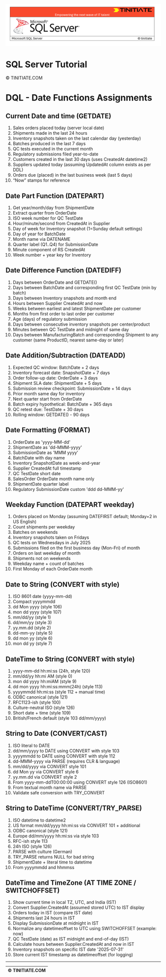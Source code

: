 ![SQL Server Tinitiate Image](../../../sqlserver-sql/sqlserver.png)

# SQL Server Tutorial

&copy; TINITIATE.COM

# DQL - Date Functions Assignments

## Current Date and time (GETDATE)
1. Sales orders placed today (server local date)
2. Shipments made in the last 24 hours
3. Inventory snapshots taken on the last calendar day (yesterday)
4. Batches produced in the last 7 days
5. QC tests executed in the current month
6. Regulatory submissions filed year-to-date
7. Customers created in the last 30 days (uses CreatedAt datetime2)
8. Suppliers updated today (assuming UpdatedAt column exists as per DDL)
9. Orders due (placed) in the last business week (last 5 days)
10. “Now” stamps for reference

## Date Part Function (DATEPART)
1. Get year/month/day from ShipmentDate
2. Extract quarter from OrderDate
3. ISO week number for QC TestDate
4. Hour/minute/second from CreatedAt in Supplier
5. Day of week for Inventory snapshot (1=Sunday default settings)
6. Day of year for BatchDate
7. Month name via DATENAME
8. Quarter label (Q1..Q4) for SubmissionDate
9. Minute component of RS CreatedAt
10. Week number + year key for Inventory

## Date Difference Function (DATEDIFF)
1. Days between OrderDate and GETDATE()
2. Days between BatchDate and corresponding first QC TestDate (min by batch)
3. Days between Inventory snapshots and month end
4. Hours between Supplier CreatedAt and now
5. Weeks between earliest and latest ShipmentDate per customer
6. Months from first order to last order per customer
7. Age (days) of regulatory submission
8. Days between consecutive inventory snapshots per center/product
9. Minutes between QC TestDate and midnight of same day
10. Days between ManufacturingBatch and corresponding Shipment to any customer (same ProductID, nearest same-day or later)

## Date Addition/Subtraction (DATEADD)
1. Expected QC window: BatchDate + 2 days
2. Inventory forecast date: SnapshotDate + 7 days
3. Order follow-up date: OrderDate + 3 days
4. Shipment SLA date: ShipmentDate + 5 days
5. Submission review checkpoint: SubmissionDate + 14 days
6. Prior month same day for inventory
7. Next quarter start from OrderDate
8. Batch expiry hypothetical: BatchDate + 365 days
9. QC retest due: TestDate + 30 days
10. Rolling window: GETDATE() - 90 days

## Date Formatting (FORMAT)
1. OrderDate as 'yyyy-MM-dd'
2. ShipmentDate as 'dd-MMM-yyyy'
3. SubmissionDate as 'MMM yyyy'
4. BatchDate with day name
5. Inventory SnapshotDate as week-and-year
6. Supplier CreatedAt full timestamp
7. QC TestDate short date
8. SalesOrder OrderDate month name only
9. ShipmentDate quarter label
10. Regulatory SubmissionDate custom 'ddd dd-MMM-yy'

## Weekday Function (DATEPART weekday)
1. Orders placed on Monday (assuming DATEFIRST default; Monday=2 in US English)
2. Count shipments per weekday
3. Batches on weekends
4. Inventory snapshots taken on Fridays
5. QC tests on Wednesdays in July 2025
6. Submissions filed on the first business day (Mon-Fri) of month
7. Orders on last weekday of month
8. Shipments not on weekends
9. Weekday name + count of batches
10. First Monday of each OrderDate month

## Date to String (CONVERT with style)
1. ISO 8601 date (yyyy-mm-dd)
2. Compact yyyymmdd
3. dd Mon yyyy (style 106)
4. mon dd yyyy (style 107)
5. mm/dd/yy (style 1)
6. dd/mm/yy (style 3)
7. yy.mm.dd (style 2)
8. dd-mm-yy (style 5)
9. dd mon yy (style 6)
10. mon dd yy (style 7)

## DateTime to String (CONVERT with style)
1. yyyy-mm-dd hh:mi:ss (24h, style 120)
2. mm/dd/yy hh:mi AM (style 0)
3. mon dd yyyy hh:miAM (style 9)
4. dd mon yyyy hh:mi:ss:mmm(24h) (style 113)
5. yyyymmdd hh:mi:ss (style 112 + manual time)
6. ODBC canonical (style 121)
7. RFC1123-ish (style 100)
8. Culture-neutral ISO (style 126)
9. Short date + time (style 109)
10. British/French default (style 103 dd/mm/yyyy)

## String to Date (CONVERT/CAST)
1. ISO literal to DATE
2. dd/mm/yyyy to DATE using CONVERT with style 103
3. yyyymmdd to DATE using CONVERT with style 112
4. dd-MMM-yyyy via PARSE (requires CLR & language)
5. mm/dd/yyyy via CONVERT style 101
6. dd Mon yy via CONVERT style 6
7. yy.mm.dd via CONVERT style 2
8. From yyyy-mm-ddT00:00:00 using CONVERT style 126 (ISO8601)
9. From textual month name via PARSE
10. Validate safe conversion with TRY_CONVERT

## String to DateTime (CONVERT/TRY_PARSE)
1. ISO datetime to datetime2
2. US format mm/dd/yyyy hh:mi:ss via CONVERT 101 + additional
3. ODBC canonical (style 121)
4. Europe dd/mm/yyyy hh:mi:ss via style 103
5. RFC-ish style 113
6. 24h ISO (style 126)
7. PARSE with culture (German)
8. TRY_PARSE returns NULL for bad string
9. ShipmentDate + literal time to datetime
10. From yyyymmdd and hhmmss

## DateTime and TimeZone (AT TIME ZONE / SWITCHOFFSET)
1. Show current time in local TZ, UTC, and India (IST)
2. Convert Supplier.CreatedAt (assumed stored UTC) to IST display
3. Orders today in IST (compare IST date)
4. Shipments last 24 hours in IST
5. Display SubmissionDate at midnight in IST
6. Normalize any datetimeoffset to UTC using SWITCHOFFSET (example: now)
7. QC TestDate (date) as IST midnight and end-of-day (IST)
8. Calculate hours between Supplier.CreatedAt and now in IST
9. Inventory snapshots on specific IST date '2025-07-31'
10. Store current IST timestamp as datetimeoffset (for logging)

***
| &copy; TINITIATE.COM |
|----------------------|
